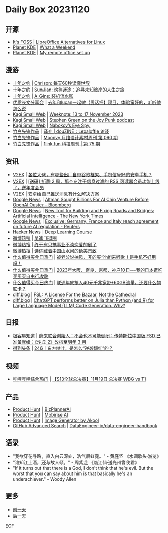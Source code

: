 # Daily Box 20231120

## 开源
- [It's FOSS](https://itsfoss.com/) | [LibreOffice Alternatives for Linux](https://itsfoss.com/libreoffice-alternatives-linux/)
- [Planet KDE](https://planet.kde.org/) | [What a Weekend](http://www.thelins.se/johan/blog/2023/11/what-a-weekend/?utm_source=atom_feed)
- [Planet KDE](https://planet.kde.org/) | [My remote office set up](https://toscalix.com/2023/11/19/my-remote-office-set-up/?utm_source=atom_feed)

## 漫游
- [十年之约](https://www.foreverblog.cn/feeds.html) | [Chrison: 每天60秒读懂世界](https://blog.chrison.cn/live/224.html)
- [十年之约](https://www.foreverblog.cn/feeds.html) | [SunJian: 徬徨迷途：追寻未知彼岸的人生之旅](https://www.sunjianjian.com/archives/940/)
- [十年之约](https://www.foreverblog.cn/feeds.html) | [A_Gins: 装机流水账](https://ginswise.xyz/archives/188/)
- [优质长文分享会](https://m.okjike.com/topics/56d2fabe7cb3331100467e2b) | [去年和lucan一起做【叟话抒】项目，体验蛮好的，听听他怎么说](https://mp.weixin.qq.com/s/ws52g1s97or-2AIpBxqreQ)
- [Kagi Small Web](https://kagi.com/smallweb) | [Weeknote: 13 to 17 November 2023](https://blog.mattedgar.com/2023/11/19/weeknote-13-to-17-november-2023/)
- [Kagi Small Web](https://kagi.com/smallweb) | [Stephen Green on the Joy Punk podcast](https://siliconflorist.com/2023/11/19/stephen-green-on-the-joy-punk-podcast/)
- [Kagi Small Web](https://kagi.com/smallweb) | [Nabokov’s Eye Spy.](https://languagehat.com/nabokovs-eye-spy/)
- [竹白先锋作品](https://www.zhubai.wiki/) | [译介 | douZINE：Lexaloffle 访谈](https://open.zhubai.wiki/a/l/t/z/pl/deimosly/2338058953248583680)
- [竹白先锋作品](https://www.zhubai.wiki/) | [Moonvy 月维设计素材周刊 第 090 期](https://open.zhubai.wiki/a/l/t/z/pl/moonvy/2338022037648150528)
- [竹白先锋作品](https://www.zhubai.wiki/) | [1link.fun 科技周刊 | 第 75 期](https://open.zhubai.wiki/a/l/t/z/pl/happyfire/2337938084132143104)

## 资讯
- [V2EX](https://www.v2ex.com/) | [各位大佬，有哪些出厂自带谷歌框架、手机信号好的安卓手机？](https://www.v2ex.com/t/993259)
- [V2EX](https://www.v2ex.com/) | [[送码] 折腾 2 周，那个专注于信息过滤的 RSS 阅读器会员功能上线了，送年度会员](https://www.v2ex.com/t/993230)
- [V2EX](https://www.v2ex.com/) | [安卓给自己推送消息有什么解决方案](https://www.v2ex.com/t/993205)
- [Google News](https://news.google.com/topics/CAAqJggKIiBDQkFTRWdvSUwyMHZNRGRqTVhZU0FtVnVHZ0pWVXlnQVAB/sections/CAQiQ0NCQVNMQW9JTDIwdk1EZGpNWFlTQW1WdUdnSlZVeUlOQ0FRYUNRb0hMMjB2TUcxcmVpb0pFZ2N2YlM4d2JXdDZLQUEqKggAKiYICiIgQ0JBU0Vnb0lMMjB2TURkak1YWVNBbVZ1R2dKVlV5Z0FQAVAB) | [Altman Sought Billions For AI Chip Venture Before OpenAI Ouster - Bloomberg](https://news.google.com/rss/articles/CBMicmh0dHBzOi8vd3d3LmJsb29tYmVyZy5jb20vbmV3cy9hcnRpY2xlcy8yMDIzLTExLTE5L2FsdG1hbi1zb3VnaHQtYmlsbGlvbnMtZm9yLWFpLWNoaXAtdmVudHVyZS1iZWZvcmUtb3BlbmFpLW91c3RlctIBAA?oc=5)
- [Google News](https://news.google.com/topics/CAAqJggKIiBDQkFTRWdvSUwyMHZNRGRqTVhZU0FtVnVHZ0pWVXlnQVAB/sections/CAQiQ0NCQVNMQW9JTDIwdk1EZGpNWFlTQW1WdUdnSlZVeUlOQ0FRYUNRb0hMMjB2TUcxcmVpb0pFZ2N2YlM4d2JXdDZLQUEqKggAKiYICiIgQ0JBU0Vnb0lMMjB2TURkak1YWVNBbVZ1R2dKVlV5Z0FQAVAB) | [New Tool for Building and Fixing Roads and Bridges: Artificial Intelligence - The New York Times](https://news.google.com/rss/articles/CBMiSWh0dHBzOi8vd3d3Lm55dGltZXMuY29tLzIwMjMvMTEvMTkvdXMvYWktaW5mcmFzdHJ1Y3R1cmUtY29uc3RydWN0aW9uLmh0bWzSAQA?oc=5)
- [Google News](https://news.google.com/topics/CAAqJggKIiBDQkFTRWdvSUwyMHZNRGRqTVhZU0FtVnVHZ0pWVXlnQVAB/sections/CAQiQ0NCQVNMQW9JTDIwdk1EZGpNWFlTQW1WdUdnSlZVeUlOQ0FRYUNRb0hMMjB2TUcxcmVpb0pFZ2N2YlM4d2JXdDZLQUEqKggAKiYICiIgQ0JBU0Vnb0lMMjB2TURkak1YWVNBbVZ1R2dKVlV5Z0FQAVAB) | [Exclusive: Germany, France and Italy reach agreement on future AI regulation - Reuters](https://news.google.com/rss/articles/CBMiaGh0dHBzOi8vd3d3LnJldXRlcnMuY29tL3RlY2hub2xvZ3kvZ2VybWFueS1mcmFuY2UtaXRhbHktcmVhY2gtYWdyZWVtZW50LWZ1dHVyZS1haS1yZWd1bGF0aW9uLTIwMjMtMTEtMTgv0gEA?oc=5)
- [Hacker News](https://news.ycombinator.com/front) | [Deep Learning Course](https://news.ycombinator.com/item?id=38331200)
- [微博热搜](https://weibo.com/newlogin?tabtype=search) | [吴迪飞退圈](https://s.weibo.com/weibo?q=%23%E5%90%B4%E8%BF%AA%E9%A3%9E%E9%80%80%E5%9C%88%23)
- [微博热搜](https://weibo.com/newlogin?tabtype=search) | [终于有只搞事业不谈恋爱的剧了](https://s.weibo.com/weibo?q=%23%E7%BB%88%E4%BA%8E%E6%9C%89%E5%8F%AA%E6%90%9E%E4%BA%8B%E4%B8%9A%E4%B8%8D%E8%B0%88%E6%81%8B%E7%88%B1%E7%9A%84%E5%89%A7%E4%BA%86%23)
- [微博热搜](https://weibo.com/newlogin?tabtype=search) | [诗词藏着中国山水间的绝美景致](https://s.weibo.com/weibo?q=%23%E8%AF%97%E8%AF%8D%E8%97%8F%E7%9D%80%E4%B8%AD%E5%9B%BD%E5%B1%B1%E6%B0%B4%E9%97%B4%E7%9A%84%E7%BB%9D%E7%BE%8E%E6%99%AF%E8%87%B4%23)
- [什么值得买今日热门](https://post.smzdm.com/hot_1/) | [被老公说抽风，非的买个hifi来听歌！是手机不好用吗！](https://post.smzdm.com/p/awone65p/)
- [什么值得买今日热门](https://post.smzdm.com/hot_1/) | [2023年大阪、奈良、京都、神户10日---我的日本逛吃买买买自由行攻略](https://post.smzdm.com/p/arr3gr6x/)
- [什么值得买今日热门](https://post.smzdm.com/hot_1/) | [联通年底抢人40元千兆宽带+60GB流量，还要什么物联卡？](https://post.smzdm.com/p/awon97r4/)
- [diff.blog](https://diff.blog/) | [FSL: A License For the Bazaar, Not the Cathedral](https://diff.blog/post/fsl-a-license-for-the-bazaar-not-the-cathedral-161265/)
- [diff.blog](https://diff.blog/) | [ChatGPT performs better on Julia than Python (and R) for Large Language Model (LLM) Code Generation. Why?](https://diff.blog/post/chatgpt-performs-better-on-julia-than-python-and-r-for-large-language-model-llm-code-generation-why-161271/)

## 日报
- [极客早知道](https://www.geekpark.net/column/74) | [蔚来联合创始人：不会也不可能倒闭；传特斯拉中国版 FSD 已准备就绪；《沙丘 2》改档至明年 3 月](https://www.geekpark.net/news/327810)
- [得到头条](https://www.dedao.cn/course/detail?id=nb9L2q1e3OxKBPNsdoJrgN8P0Rwo6B) | [246｜东方树叶，是怎么“逆袭翻红”的？](https://m.igetget.com/share/course/article/article_id/106790)

## 视频
- [哔哩哔哩综合热门](https://www.bilibili.com/v/popular/all/) | [【S13全球总决赛】11月19日 总决赛 WBG vs T1](https://b23.tv/BV1pg4y1X7QV)

## 产品
- [Product Hunt](https://www.producthunt.com) | [BizPlannerAI](https://www.producthunt.com/posts/bizplannerai)
- [Product Hunt](https://www.producthunt.com) | [Mobirise AI](https://www.producthunt.com/posts/mobirise-ai)
- [Product Hunt](https://www.producthunt.com) | [lmage Generator by Akool](https://www.producthunt.com/posts/lmage-generator-by-akool)
- [GitHub Advanced Search](https://github.com/search/advanced) | [DataEngineer-io/data-engineer-handbook](https://github.com/DataEngineer-io/data-engineer-handbook)

## 语录
- "我欲穿花寻路，直入白云深处，浩气展虹霓。" - 黄庭坚 《水调歌头·游览》
- "谁知江上酒，还与故人倾。" - 周紫芝 《临江仙·送光州曾使君》
- "If it turns out that there is a God, I don't think that he's evil. But the worst that you can say about him is that basically he's an underachiever." - Woody Allen

## 更多
- [前一天](daily-box-20231119.md)
- [后一天](daily-box-20231121.md)

EOF